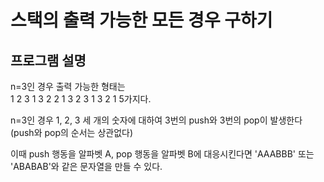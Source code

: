 # 스택의 출력 가능한 모든 경우 구하기

## 프로그램 설명  
n=3인 경우 출력 가능한 형태는  
1 2 3
1 3 2
2 1 3
2 3 1
3 2 1
5가지다.

n=3인 경우
1, 2, 3 세 개의 숫자에 대하여 3번의 push와 3번의 pop이 발생한다
(push와 pop의 순서는 상관없다)

이때 push 행동을 알파벳 A, pop 행동을 알파벳 B에 대응시킨다면
'AAABBB' 또는 'ABABAB'와 같은 문자열을 만들 수 있다.
